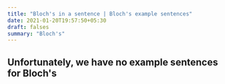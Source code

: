 ```yaml
---
title: "Bloch's in a sentence | Bloch's example sentences"
date: 2021-01-20T19:57:50+05:30
draft: falses
summary: "Bloch's"
---
```

## Unfortunately, we have no example sentences for Bloch's                 
